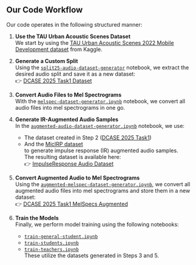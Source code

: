 ## Our Code Workflow

Our code operates in the following structured manner:

1. **Use the TAU Urban Acoustic Scenes Dataset**  
   We start by using the [TAU Urban Acoustic Scenes 2022 Mobile Development dataset](https://www.kaggle.com/datasets/beautifulminnd/tau-urban-acoustic-scenes-2022-mobile-development ) from Kaggle.

2. **Generate a Custom Split**  
   Using the [`split25-audio-dataset-generator`](https://www.kaggle.com/code/mahdyr/split25-audio-dataset-generator/ ) notebook, we extract the desired audio split and save it as a new dataset:  
   👉 [DCASE 2025 Task1 Dataset](https://www.kaggle.com/datasets/mahdyr/dcase-2025-task1 )

3. **Convert Audio Files to Mel Spectrograms**  
   With the [`melspec-dataset-generator.ipynb`](https://www.kaggle.com/code/mahdyr/melspec-dataset-generator ) notebook, we convert all audio files into mel spectrograms in one go.

4. **Generate IR-Augmented Audio Samples**  
   In the [`augmented-audio-dataset-generator.ipynb`](https://www.kaggle.com/code/mahdyr/augmented-audio-dataset-generator ) notebook, we use:
   - The dataset created in Step 2 ([DCASE 2025 Task1](https://www.kaggle.com/datasets/mahdyr/dcase-2025-task1 ))
   - And the [MicIRP dataset](https://www.kaggle.com/datasets/mahdyr/micirp )  
   to generate impulse response (IR) augmented audio samples.  
   The resulting dataset is available here:  
   👉 [ImpulseResponse Audio Dataset](https://www.kaggle.com/datasets/hosseinsharify/impulseresponse-audio-dataset )

5. **Convert Augmented Audio to Mel Spectrograms**  
   Using the [`augmented-melspec-dataset-generator.ipynb`](https://www.kaggle.com/code/mahdyr/augmented-melspec-dataset-generator ), we convert all augmented audio files into mel spectrograms and store them in a new dataset:  
   👉 [DCASE 2025 Task1 MelSpecs Augmented](https://www.kaggle.com/datasets/mahdyr/dcase-2025-task1-melspecs-aug )

6. **Train the Models**  
   Finally, we perform model training using the following notebooks:
   - [`train-general-student.ipynb`](https://www.kaggle.com/code/mahdyr/train-general-student )
   - [`train-students.ipynb`](https://www.kaggle.com/code/mahdyr/train-students )
   - [`train-teachers.ipynb`](https://www.kaggle.com/code/mahdyr/train-teachers )  
   These utilize the datasets generated in Steps 3 and 5.
